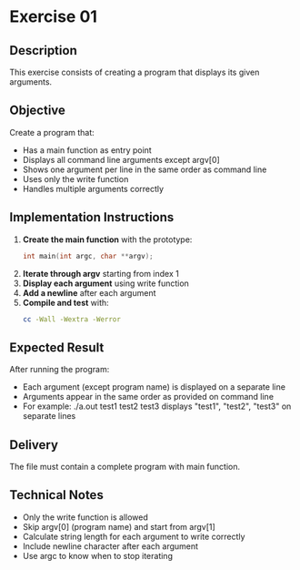 # Exercise 01
## Description
This exercise consists of creating a program that displays its given arguments.
## Objective
Create a program that:
- Has a main function as entry point
- Displays all command line arguments except argv[0]
- Shows one argument per line in the same order as command line
- Uses only the write function
- Handles multiple arguments correctly
## Implementation Instructions
1. **Create the main function** with the prototype:
   ```c
   int main(int argc, char **argv);
   ```
2. **Iterate through argv** starting from index 1
3. **Display each argument** using write function
4. **Add a newline** after each argument
5. **Compile and test** with:
   ```bash
   cc -Wall -Wextra -Werror
   ```
## Expected Result
After running the program:
- Each argument (except program name) is displayed on a separate line
- Arguments appear in the same order as provided on command line
- For example: ./a.out test1 test2 test3 displays "test1", "test2", "test3" on separate lines
## Delivery
The file must contain a complete program with main function.
## Technical Notes
- Only the write function is allowed
- Skip argv[0] (program name) and start from argv[1]
- Calculate string length for each argument to write correctly
- Include newline character after each argument
- Use argc to know when to stop iterating
